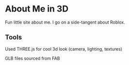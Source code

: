 # About Me in 3D
Fun little site about me. I go on a side-tangent about Roblox.

## Tools
Used THREE.js for cool 3d look (camera, lighting, textures)

GLB files sourced from FAB

